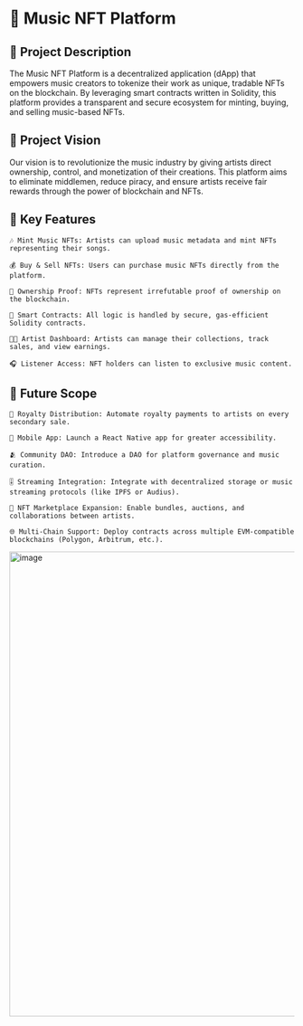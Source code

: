 # 🎵 Music NFT Platform
## 📖 Project Description

The Music NFT Platform is a decentralized application (dApp) that empowers music creators to tokenize their work as unique, tradable NFTs on the blockchain. By leveraging smart contracts written in Solidity, this platform provides a transparent and secure ecosystem for minting, buying, and selling music-based NFTs.

## 🌟 Project Vision

Our vision is to revolutionize the music industry by giving artists direct ownership, control, and monetization of their creations. This platform aims to eliminate middlemen, reduce piracy, and ensure artists receive fair rewards through the power of blockchain and NFTs.

## 🚀 Key Features

    🎶 Mint Music NFTs: Artists can upload music metadata and mint NFTs representing their songs.

    💰 Buy & Sell NFTs: Users can purchase music NFTs directly from the platform.

    🔐 Ownership Proof: NFTs represent irrefutable proof of ownership on the blockchain.

    📄 Smart Contracts: All logic is handled by secure, gas-efficient Solidity contracts.

    🧑‍🎤 Artist Dashboard: Artists can manage their collections, track sales, and view earnings.

    🎧 Listener Access: NFT holders can listen to exclusive music content.


## 🔮 Future Scope

    🎁 Royalty Distribution: Automate royalty payments to artists on every secondary sale.

    📱 Mobile App: Launch a React Native app for greater accessibility.

    🫂 Community DAO: Introduce a DAO for platform governance and music curation.

    🎚️ Streaming Integration: Integrate with decentralized storage or music streaming protocols (like IPFS or Audius).

    🛒 NFT Marketplace Expansion: Enable bundles, auctions, and collaborations between artists.

    🌐 Multi-Chain Support: Deploy contracts across multiple EVM-compatible blockchains (Polygon, Arbitrum, etc.).



<img width="1747" height="822" alt="image" src="https://github.com/user-attachments/assets/2068c4bc-7585-4d90-afaf-a650ca046c2e" />
